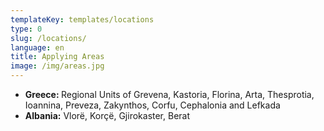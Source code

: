 ```yaml
---
templateKey: templates/locations
type: 0
slug: /locations/
language: en
title: Applying Areas
image: /img/areas.jpg
---
```


<ul>
<li><strong>Greece: </strong>Regional Units of Grevena, Kastoria, Florina, Arta, Thesprotia, Ioannina, Preveza, Zakynthos, Corfu, Cephalonia and Lefkada
<li><strong>Albania:</strong>  Vlorë, Korçë, Gjirokaster, Berat
</ul>

